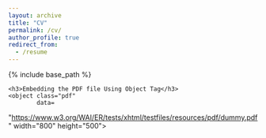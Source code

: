 ```yaml
---
layout: archive
title: "CV"
permalink: /cv/
author_profile: true
redirect_from:
  - /resume
---
```


{% include base_path %}

<!DOCTYPE html>
<html>

<head>
    <title>PDF in HTML</title>
</head>
<style>
    .pdf {
        width: 100%;
        aspect-ratio: 4 / 3;
    }

    .pdf,
    html,
    body {
        height: 100%;
        margin: 0;
        padding: 0;
    }

    h1,
    h3 {
        text-align: center;
    }

    
</style>

<body>

    <h3>Embedding the PDF file Using Object Tag</h3>
    <object class="pdf" 
            data=
"https://www.w3.org/WAI/ER/tests/xhtml/testfiles/resources/pdf/dummy.pdf"
            width="800"
            height="500">
    </object>
</body>

</html>

